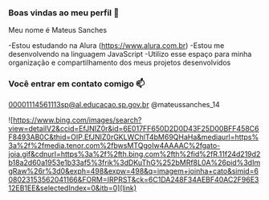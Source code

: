 ### Boas vindas ao meu perfil 💙

Meu nome é Mateus Sanches

-Estou estudando na Alura (https://www.alura.com.br)
-Estou me desenvolvendo na linguagem JavaScript
-Utilizo esse espaço para minha organização e compartilhamento dos meus projetos desenvolvidos

### Você entrar em contato comigo 📫

00001114561113sp@al.educacao.sp.gov.br
@mateussanches_14

![https://www.bing.com/images/search?view=detailV2&ccid=EfJNIZ0r&id=6E017FF650D2D0D43F25D00BFF458C6F8493AB0C&thid=OIP.EfJNIZ0rGKLWChlT4bM69QHaHa&mediaurl=https%3a%2f%2fmedia.tenor.com%2fbwsMTQgoIw4AAAAC%2fgato-joia.gif&cdnurl=https%3a%2f%2fth.bing.com%2fth%2fid%2fR.11f24d219d2b18a2d60a1953e1b33af5%3frik%3dDKuThG%252bMRf8L0A%26pid%3dImgRaw%26r%3d0&exph=498&expw=498&q=imagem+joinha+cato&simid=608023153562041166&FORM=IRPRST&ck=6C1DA248F34AEBF40AC2F96E312EB1EE&selectedIndex=0&itb=0](link)

